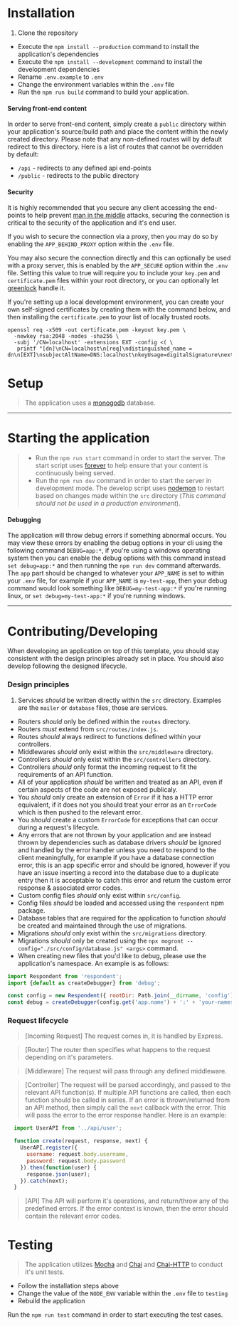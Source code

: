 # Installation

1. Clone the repository
- Execute the `npm install --production` command to install the application's dependencies
- Execute the `npm install --development` command to install the development dependencies
- Rename `.env.example` to `.env`
- Change the environment variables within the `.env` file
- Run the `npm run build` command to build your application.

#### Serving front-end content

In order to serve front-end content, simply create a `public` directory within your application's source/build path and place the content within the newly created directory. Please note that any non-defined routes will by default redirect to this directory. Here is a list of routes that cannot be overridden by default:

- `/api` - redirects to any defined api end-points
- `/public` - redirects to the public directory

#### Security

It is highly recommended that you secure any client accessing the end-points to help prevent [man in the middle][2] attacks, securing the connection is critical to the security of the application and it's end user.

If you wish to secure the connection via a proxy, then you may do so by enabling the `APP_BEHIND_PROXY` option within the `.env` file.

You may also secure the connection directly and this can optionally be used with a proxy server, this is enabled by the `APP_SECURE` option within the `.env` file.
Setting this value to true will require you to include your `key.pem` and `certificate.pem` files within your root directory, or you can optionally let [greenlock][9] handle it.

If you're setting up a local development environment, you can create your own self-signed certificates by creating them with the command below, and then installing the `certificate.pem` to your list of locally trusted roots.
```
openssl req -x509 -out certificate.pem -keyout key.pem \
  -newkey rsa:2048 -nodes -sha256 \
  -subj '/CN=localhost' -extensions EXT -config <( \
   printf "[dn]\nCN=localhost\n[req]\ndistinguished_name = dn\n[EXT]\nsubjectAltName=DNS:localhost\nkeyUsage=digitalSignature\nextendedKeyUsage=serverAuth")
```

# Setup

> The application uses a [monogodb][8] database.

----
#  Starting the application
> - Run the `npm run start` command in order to start the server. The start script uses [forever][1] to help ensure that your content is continuously being served.
> - Run the `npm run dev` command in order to start the server in development mode. The develop script uses [nodemon][6] to restart based on changes made within the `src` directory (_This command should not be used in a production environment_).

#### Debugging

The application will throw debug errors if something abnormal occurs. You may view these errors by enabling the debug options in your cli using the following command `DEBUG=app:*`, if you're using a windows operating system then you can enable the debug options with this command instead `set debug=app:*` and then running the `npm run dev` command afterwards. The `app` part should be changed to whatever your `APP_NAME` is set to within your `.env` file, for example if your `APP_NAME` is `my-test-app`, then your debug command would look something like `DEBUG=my-test-app:*` if you're running linux, or `set debug=my-test-app:*` if you're running windows.

----
# Contributing/Developing

When developing an application on top of this template, you should stay consistent with the design principles already set in place. You should also develop following the designed lifecycle.

### Design principles

1. Services *should* be written directly within the `src` directory. Examples are the `mailer` or `database` files, those are services.
- Routers *should* only be defined within the `routes` directory.
- Routers *must* extend from `src/routes/index.js`.
- Routes *should* always redirect to functions defined within your controllers.
- Middlewares *should* only exist within the `src/middleware` directory.
- Controllers *should* only exist within the `src/controllers` directory.
- Controllers *should* only format the incoming request to fit the requirements of an API function.
- All of your application *should* be written and treated as an API, even if certain aspects of the code are not exposed publicaly.
- You *should* only create an extension of `Error` if it has a HTTP error equivalent, if it does not you should treat your error as an `ErrorCode` which is then pushed to the relevant error.
- You *should* create a custom `ErrorCode` for exceptions that can occur during a request's lifecycle.
- Any errors that are not thrown by your application and are instead thrown by dependencies such as database drivers *should* be ignored and handled by the error handler unless you need to respond to the client meaningfully, for example if you have a database connection error, this is an app specific error and should be ignored, however if you have an issue inserting a record into the database due to a duplicate entry then it is acceptable to catch this error and return the custom error response & associated error codes.
- Custom config files *should* only exist within `src/config`.
- Config files *should* be loaded and accessed using the `respondent` npm package.
- Database tables that are required for the application to function *should* be created and maintained through the use of migrations.
- Migrations *should* only exist within the `src/migrations` directory.
- Migrations *should* only be created using the `npx mogront --config="./src/config/database.js" <args>` command.
- When creating new files that you'd like to debug, please use the application's namespace. An example is as follows:

```JavaScript
import Respondent from 'respondent';
import {default as createDebugger} from 'debug';

const config = new Respondent({ rootDir: Path.join(__dirname, 'config') });
const debug = createDebugger(config.get('app.name') + ':' + 'your-namespace-can-go-here');
```

### Request lifecycle

> [Incoming Request]
  The request comes in, it is handled by Express.

> [Router]
  The router then specifies what happens to the request depending on it's parameters.

> [Middleware]
  The request will pass through any defined middleware.

> [Controller]
  The request will be parsed accordingly, and passed to the relevant API function(s). If multiple API functions are called, then each function should be called in series. If an error is thrown/returned from an API method, then simply call the `next` callback with the error. This will pass the error to the error response handler. Here is an example:

  ```JavaScript
    import UserAPI from '../api/user';

    function create(request, response, next) {
      UserAPI.register({
        username: request.body.username,
        password: request.body.password
      }).then(function(user) {
        response.json(user);
      }).catch(next);
    }
  ```

> [API]
  The API will perform it's operations, and return/throw any of the predefined errors. If the error context is known, then the error should contain the relevant error codes.

# Testing

> The application utilizes [Mocha][3] and [Chai][4] and [Chai-HTTP][5] to conduct it's unit tests.

  - Follow the installation steps above
  - Change the value of the `NODE_ENV` variable within the `.env` file to `testing`
  - Rebuild the application

  Run the `npm run test` command in order to start executing the test cases.


[1]: https://github.com/foreverjs/forever
[2]: https://en.wikipedia.org/wiki/Man-in-the-middle_attack
[3]: https://github.com/mochajs/mocha
[4]: http://chaijs.com/
[5]: http://chaijs.com/plugins/chai-http/
[6]: http://nodemon.io/
[7]: https://github.com/Automattic/monk
[8]: https://www.mongodb.com/
[9]: https://www.npmjs.com/package/greenlock
